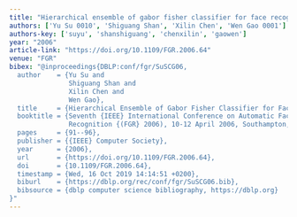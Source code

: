 ```yaml
---
title: "Hierarchical ensemble of gabor fisher classifier for face recognition"
authors: ['Yu Su 0010', 'Shiguang Shan', 'Xilin Chen', 'Wen Gao 0001']
authors-key: ['suyu', 'shanshiguang', 'chenxilin', 'gaowen']
year: "2006"
article-link: "https://doi.org/10.1109/FGR.2006.64"
venue: "FGR"
bibex: "@inproceedings{DBLP:conf/fgr/SuSCG06,
  author    = {Yu Su and
               Shiguang Shan and
               Xilin Chen and
               Wen Gao},
  title     = {Hierarchical Ensemble of Gabor Fisher Classifier for Face Recognition},
  booktitle = {Seventh {IEEE} International Conference on Automatic Face and Gesture
               Recognition {(FGR} 2006), 10-12 April 2006, Southampton, {UK}},
  pages     = {91--96},
  publisher = {{IEEE} Computer Society},
  year      = {2006},
  url       = {https://doi.org/10.1109/FGR.2006.64},
  doi       = {10.1109/FGR.2006.64},
  timestamp = {Wed, 16 Oct 2019 14:14:51 +0200},
  biburl    = {https://dblp.org/rec/conf/fgr/SuSCG06.bib},
  bibsource = {dblp computer science bibliography, https://dblp.org}
}"
---
```

